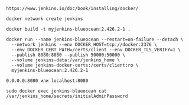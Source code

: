 ```commandline
https://www.jenkins.io/doc/book/installing/docker/
```

```commandline
docker network create jenkins
```

```commandline
docker build -t myjenkins-blueocean:2.426.2-1 .
```

```commandline
docker run --name jenkins-blueocean --restart=on-failure --detach \
  --network jenkins --env DOCKER_HOST=tcp://docker:2376 \
  --env DOCKER_CERT_PATH=/certs/client --env DOCKER_TLS_VERIFY=1 \
  --publish 8080:8080 --publish 50000:50000 \
  --volume jenkins-data:/var/jenkins_home \
  --volume jenkins-docker-certs:/certs/client:ro \
  myjenkins-blueocean:2.426.2-1
```


```commandline
0.0.0.0:8080 или localhost:8080
```

```commandline
sudo docker exec jenkins-blueocean cat /var/jenkins_home/secrets/initialAdminPassword
```